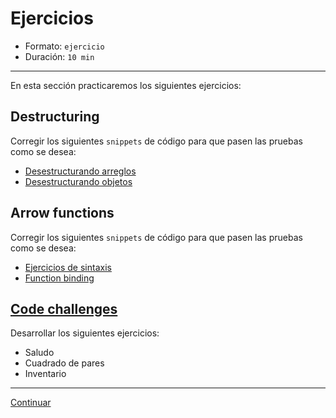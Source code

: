 # Ejercicios

* Formato: `ejercicio`
* Duración: `10 min`

***

En esta sección practicaremos los siguientes ejercicios:

## Destructuring

Corregir los siguientes `snippets` de código para que pasen las pruebas como se
desea:

* [Desestructurando arreglos](http://tddbin.com/#?kata=es6/language/destructuring/array)
* [Desestructurando objetos](http://tddbin.com/#?kata=es6/language/destructuring/object)

## Arrow functions

Corregir los siguientes `snippets` de código para que pasen las pruebas como se
desea:

* [Ejercicios de sintaxis](http://tddbin.com/#?kata=es6/language/arrow-functions/basics)
* [Function binding](http://tddbin.com/#?kata=es6/language/arrow-functions/binding)

## [Code challenges](https://github.com/Laboratoria/ec-js-deep-dive-exercises/tree/es6)

Desarrollar los siguientes ejercicios:

* Saludo
* Cuadrado de pares
* Inventario

***

[Continuar](../04-foundations/01-variables-and-data-types.md)
